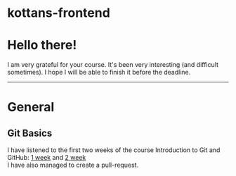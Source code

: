 # kottans-frontend

# Hello there! #

I am very grateful for your course. It's been very interesting (and difficult sometimes). I hope I will be able to finish it before the deadline.

---

# General #

## Git Basics ##

I have listened to the first two weeks of the course Introduction to Git and GitHub: [1 week](general/git-basics/week-1.png) and [2 week](general/git-basics/week-2.png) </br>
I have also managed to create a pull-request.

